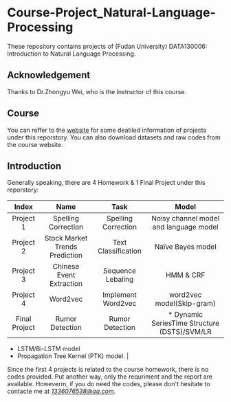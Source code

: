 # Course-Project_Natural-Language-Processing
These repository contains projects of (Fudan University) DATA130006: Introduction to Natural Language Processing. 

## Acknowledgement
Thanks to Dr.Zhongyu Wei, who is the Instructor of this course.

## Course 
You can reffer to the [website](http://www.sdspeople.fudan.edu.cn/zywei/DATA130006/index.html) for some deatiled information of projects under this reporstory. You can also download datasets and raw codes from the course website.

## Introduction
Generally speaking, there are 4 Homework & 1 Final Project under this reporstory:

|Index|Name|Task|Model|
|:--:|:--:|:--:|:--:|
|Project 1|Spelling Correction|Spelling Correction|Noisy channel model and language model|
|Project 2|Stock Market Trends Prediction|Text Classification|Naïve Bayes model|
|Project 3| Chinese Event Extraction|Sequence Lebaling|HMM & CRF|
|Project 4|Word2vec|Implement Word2vec|word2vec model(Skip-gram)|
|Final Project|Rumor Detection|Rumor Detection|* Dynamic SeriesTime Structure (DSTS)/SVM/LR
* LSTM/Bi-LSTM model
* Propagation Tree Kernel (PTK) model.
|

Since the first 4 projects is related to the course homework, there is no codes provided. Put another way, only the requriment and the report are available. Howeverm, if you do need the codes, please don't hesitate to contacte me at *1336076538@qq.com*.
